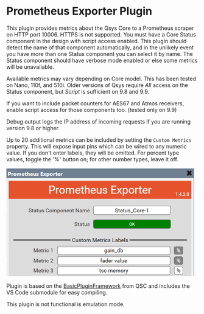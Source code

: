 # Prometheus Exporter Plugin

This plugin provides metrics about the Qsys Core to a Prometheus scraper on HTTP port 10006.  HTTPS is not supported. 
You must have a Core Status component in the design with script access enabled.  This plugin should detect the name of that component automatically, and in the unlikely event you have more than one Status component you can select it by name.  The Status component should have verbose mode enabled or else some metrics will be unavailable.

Available metrics may vary depending on Core model.  This has been tested on Nano, 110f, and 510i.
Older versions of Qsys require _All_ access on the Status component, but _Script_ is sufficient on 9.8 and 9.9.

If you want to include packet counters for AES67 and Atmos receivers, enable script access for those components too. (tested only on 9.9)

Debug output logs the IP address of incoming requests if you are running version 9.8 or higher.

Up to 20 additional metrics can be included by setting the `Custom Metrics` property.  This will expose input pins which can be wired to any numeric value.  If you don't enter labels, they will be omitted.  For percent type values, toggle the '%' button on; for other number types, leave it off.

![screenshot](assets/screenshot.png)

Plugin is based on the [BasicPluginFramework](https://bitbucket.org/qsc-communities/basicpluginframework/src/main/) from QSC and includes the VS Code submodule for easy compiling.

This plugin is not functional is emulation mode.
